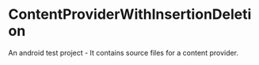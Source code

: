 # ContentProviderWithInsertionDeletion
An android test project - It contains source files for a content provider.
